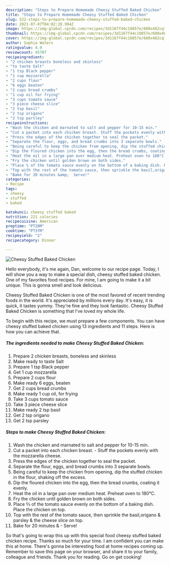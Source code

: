 ```yaml
---
description: "Steps to Prepare Homemade Cheesy Stuffed Baked Chicken"
title: "Steps to Prepare Homemade Cheesy Stuffed Baked Chicken"
slug: 522-steps-to-prepare-homemade-cheesy-stuffed-baked-chicken
date: 2021-07-07T04:02:28.994Z
image: https://img-global.cpcdn.com/recipes/3d1167f44c18857e/680x482cq70/cheesy-stuffed-baked-chicken-recipe-main-photo.jpg
thumbnail: https://img-global.cpcdn.com/recipes/3d1167f44c18857e/680x482cq70/cheesy-stuffed-baked-chicken-recipe-main-photo.jpg
cover: https://img-global.cpcdn.com/recipes/3d1167f44c18857e/680x482cq70/cheesy-stuffed-baked-chicken-recipe-main-photo.jpg
author: Sophia Waters
ratingvalue: 4.9
reviewcount: 45707
recipeingredient:
- "2 chicken breasts boneless and skinless"
- "to taste Salt"
- "1 tsp Black pepper"
- "1 cup mozzarella"
- "2 cups flour"
- "6 eggs beaten"
- "2 cups bread crumbs"
- "1 cup oil for frying"
- "3 cups tomato sauce"
- "3 piece cheese slice"
- "2 tsp basil"
- "2 tsp origano"
- "2 tsp parsley"
recipeinstructions:
- "Wash the chicken and marnated to salt and pepper for 10-15 min."
- "Cut a packet into each chicken breast. Stuff the pockets evenly with the mozzarella cheese."
- "Press the edges of the chicken together to seal the packet."
- "Separate the flour, eggs, and bread crumbs into 3 separate bowls."
- "Being careful to keep the chicken from opening, dip the stuffed chicken in the flour, shaking off the excess."
- "Dip the floured chicken into the egg, then the bread crumbs, coating it evenly."
- "Heat the oil in a large pan over medium heat. Preheat oven to 180°C."
- "Fry the chicken until golden brown on both sides."
- "Place ⅔ of the tomato sauce evenly on the bottom of a baking dish. Place the chicken on top."
- "Top with the rest of the tomato sauce, then sprinkle the basil,origano &amp; parsley &amp; the cheese slice on top."
- "Bake for 20 minutes &amp;  Serve!"
categories:
- Recipe
tags:
- cheesy
- stuffed
- baked

katakunci: cheesy stuffed baked 
nutrition: 221 calories
recipecuisine: American
preptime: "PT20M"
cooktime: "PT37M"
recipeyield: "2"
recipecategory: Dinner

---
```



![Cheesy Stuffed Baked Chicken](https://img-global.cpcdn.com/recipes/3d1167f44c18857e/680x482cq70/cheesy-stuffed-baked-chicken-recipe-main-photo.jpg)

Hello everybody, it's me again, Dan, welcome to our recipe page. Today, I will show you a way to make a special dish, cheesy stuffed baked chicken. One of my favorites food recipes. For mine, I am going to make it a bit unique. This is gonna smell and look delicious.



Cheesy Stuffed Baked Chicken is one of the most favored of recent trending foods in the world. It's appreciated by millions every day. It's easy, it is quick, it tastes yummy. They're fine and they look fantastic. Cheesy Stuffed Baked Chicken is something that I've loved my whole life.


To begin with this recipe, we must prepare a few components. You can have cheesy stuffed baked chicken using 13 ingredients and 11 steps. Here is how you can achieve that.

<!--inarticleads1-->

##### The ingredients needed to make Cheesy Stuffed Baked Chicken:

1. Prepare 2 chicken breasts, boneless and skinless
1. Make ready to taste Salt
1. Prepare 1 tsp Black pepper
1. Get 1 cup mozzarella
1. Prepare 2 cups flour
1. Make ready 6 eggs, beaten
1. Get 2 cups bread crumbs
1. Make ready 1 cup oil, for frying
1. Take 3 cups tomato sauce
1. Take 3 piece cheese slice
1. Make ready 2 tsp basil
1. Get 2 tsp origano
1. Get 2 tsp parsley




<!--inarticleads2-->

##### Steps to make Cheesy Stuffed Baked Chicken:

1. Wash the chicken and marnated to salt and pepper for 10-15 min.
1. Cut a packet into each chicken breast. - Stuff the pockets evenly with the mozzarella cheese.
1. Press the edges of the chicken together to seal the packet.
1. Separate the flour, eggs, and bread crumbs into 3 separate bowls.
1. Being careful to keep the chicken from opening, dip the stuffed chicken in the flour, shaking off the excess.
1. Dip the floured chicken into the egg, then the bread crumbs, coating it evenly.
1. Heat the oil in a large pan over medium heat. Preheat oven to 180°C.
1. Fry the chicken until golden brown on both sides.
1. Place ⅔ of the tomato sauce evenly on the bottom of a baking dish. Place the chicken on top.
1. Top with the rest of the tomato sauce, then sprinkle the basil,origano &amp; parsley &amp; the cheese slice on top.
1. Bake for 20 minutes &amp;  - Serve!




So that's going to wrap this up with this special food cheesy stuffed baked chicken recipe. Thanks so much for your time. I am confident you can make this at home. There's gonna be interesting food at home recipes coming up. Remember to save this page on your browser, and share it to your family, colleague and friends. Thank you for reading. Go on get cooking!
